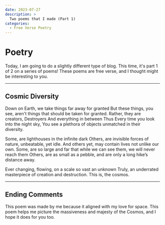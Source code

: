 ```yaml
---
date: 2023-07-27
description: >
  Two poems that I made (Part 1)
categories:
  - Free Verse Poetry
---
```


# Poetry

Today, I am going to do a slightly different type of blog. This time, it's part 1 of 2 on a series of poems! These poems are free verse, and I thought might be interesting to you.


<!-- more -->

---

## Cosmic Diversity

Down on Earth, we take things far away for granted
But these things, you see, aren't things that should be taken for granted.
Rather, they are creators,
Destroyers
And everything in between
Thus
Every time you look into the night sky,
You see a plethora of objects unmatched in their diversity.

Some, are lighthouses in the infinite dark
Others, are invisible forces of nature, unbeatable, yet idle.
And others yet, may contain lives not unlike our own.
Some, are so large and far that while we can see them, we will never reach them
Others, are as small as a pebble, and are only a long hike’s distance away.

Ever changing, flowing, on a scale so vast an unknown
Truly, an underrated masterpiece of creation and destruction.
This is, the cosmos.




---
## Ending Comments

This poem was made by me because it aligned with my love for space.  This poem helps me picture the massiveness and majesty of the Cosmos, and I hope it does for you too.